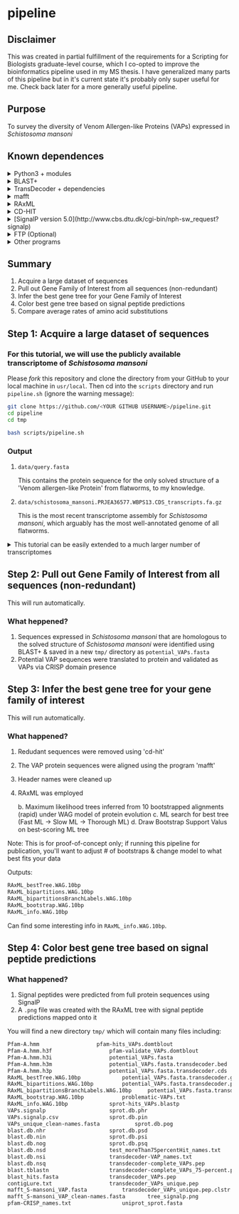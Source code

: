 # pipeline

## Disclaimer

This was created in partial fulfillment of the requirements for a Scripting for Biologists graduate-level course, which I co-opted to improve the bioinformatics pipeline used in my MS thesis.  I have generalized many parts of this pipeline but in it's current state it's probably only super useful for me.  Check back later for a more generally useful pipeline.

## Purpose

To survey the diversity of Venom Allergen-like Proteins (VAPs) expressed in _Schistosoma mansoni_

## Known dependences

<details><summary>Python3 + modules</summary>

* `biopython` + its dependencies
* `ftplib` (slow)
* `os`

If on mac and have `pip`, you can install all required Python modules with the following:
```bash
python3 -m pip install --user numpy scipy matplotlib ipython jupyter pandas sympy nose
python3 -m pip install --user biopython
python3 -m pip install --user ftplib
python3 -m pip install --user os
python3 -m pip install --user wormbase-parasite
python3 -m pip install --user requests
```

</details>

<details><summary>BLAST+</summary>

#### BLAST+ 2.9.0 executables: ftp://ftp.ncbi.nlm.nih.gov/blast/executables/blast+/LATEST/ 

After installing, add the BLAST+ executables to your path by inserting the following into your `~/.bash_profile`:
```bash
PATH="/usr/local/ncbi/blast/bin:${PATH}"
export PATH
```

Then exit terminal & re-enter or run `source ~/bash_profile`

#### Optional
* [MagicBlast](https://ncbi.github.io/magicblast/)
* [IgBlast](https://ncbi.github.io/igblast/)

</details>
 
<details><summary>TransDecoder + dependencies</summary>

#### [TransDecoder 5.5.0](https://github.com/TransDecoder/TransDecoder/wiki)

The easiest way to install TransDecoder and many other programs is through `anaconda` (available [here](https://docs.conda.io/projects/conda/en/latest/user-guide/install/index.html "Download miniconda")).

With `anaconda` installed, simply run the following to install the appropriate version of TransDecoder:
```bash
conda config --add channels bioconda
conda install transdecoder=3.0.1 # Do not use most recent version
```

#### [HMMER](http://hmmer.org/)

To install with `anaconda` on mac:
```bash
conda install hmmer
```

#### [Swiss-Prot database](https://www.uniprot.org/downloads) 
#### Pfam database: ftp://ftp.ebi.ac.uk/pub/databases/Pfam/current_release 

</details>

<details><summary>mafft</summary><br>

If on mac, get `mafft` by running:
```bash
conda install -c bioconda mafft 
```

</details>

<details><summary>RAxML</summary>

If on mac, get `RAxML` by running:
```bash
conda install -c bioconda raxml
```

Don't forget to add to your `~/.bash_profile`:
```bash
PATH="/Users/breanna/miniconda3/bin:$PATH"
export PATH
```

</details>

<details><summary>CD-HIT</summary><br>

If on mac, this should work:
```bash
conda install -c bioconda cd-hit 
```

</details>

<details><summary>[SignalP version 5.0](http://www.cbs.dtu.dk/cgi-bin/nph-sw_request?signalp)</summary><br>

You'll have to install this yourself by requesting an academic download.  Be sure you install the correct version for your system (if not mac `Darwin`).  Please follow instructions carefully and make sure the exectuables are in your PATH; it's important that the file structure of the original download is conserved for `SignalP` to find the correct executables. It is strongly advised that you decompress the tarball for this download in your `/usr/local/bin`

If you downloaded the package to `/usr/local/bin` as sugguested, this should work on Mac to add the executables to your path:
```bash
cp ~/Downloads/signalp-4.1g.Darwin.tar.gz /usr/local/bin/.
cd /usr/local/bin
tar -xvzf ~/Downloads/signalp-4.1g.Darwin.tar.gz
```

Add this new directory to your path in `~/.bash_profile`
```bash
# Adding SignalP
PATH="/usr/local/bin/signalp-4.1:${PATH}"
export PATH
```

YOU MUST READ THE *.readme FILE & change settings in 'signalp' appropriately. Pay special attention to `my $outputDir`---this MUST be writable by ALL users.  Recommended settings:
```bash
# full path to the signalp-4.1 directory on your system (mandatory)
BEGIN {
    $ENV{SIGNALP} = '/usr/local/bin/signalp-4.1';
}

# determine where to store temporary files (must be writable to all users)
my $outputDir = "/var/tmp";
```
</details>

<details><summary>FTP (Optional)</summary><br>

If on mac, get `ftp` by running:
```bash
brew install inetutils
```

</details>

<details><summary>Other programs</summary>

* "Normal" `sed`

If on mac, download by running:
```bash
brew install gnu-sed
```

Don't forget to add to path:
```bash
PATH="/usr/local/opt/gnu-sed/libexec/gnubin:$PATH"
```

* R

</details>

## Summary

1. Acquire a large dataset of sequences
2. Pull out Gene Family of Interest from all sequences (non-redundant)
3. Infer the best gene tree for your Gene Family of Interest
4. Color best gene tree based on signal peptide predictions
5. Compare average rates of amino acid substitutions

## Step 1: Acquire a large dataset of sequences

### For this tutorial, we will use the publicly available transcriptome of _Schistosoma mansoni_

Please *fork* this repository and clone the directory from your GitHub to your local machine in `usr/local`. Then cd into the `scripts` directory and run `pipeline.sh` (ignore the warning message):
```bash
git clone https://github.com/<YOUR GITHUB USERNAME>/pipeline.git
cd pipeline
cd tmp

bash scripts/pipeline.sh
```

### Output
1. `data/query.fasta`

	This contains the protein sequence for the only solved structure of a 'Venom allergen-like Protein' from flatworms, to my knowledge. 

2. `data/schistosoma_mansoni.PRJEA36577.WBPS13.CDS_transcripts.fa.gz`

	This is the most recent transcriptome assembly for _Schistosoma mansoni_, which arguably has the most well-annotated genome of all flatworms.


<details><summary>This tutorial can be easily extended to a much larger number of transcriptomes</summary><br>

If you have the needed link, you can download a dataset containing 47 flatworms transcriptomes by running the following code in your terminal:
```bash
mkdir transcriptomes
cd transcriptomes
curl -L <LINK-TO-TRANSCRIPTOMES>?dl=1 > transcriptomes.zip
unzip transcriptomes.zip
rm transcriptomes.zip
```

To confirm that the transcriptomes were downloaded successfully, please run the following code (if you're on a mac and received a `command not found` error, please run `brew install md5sha1sum` and try again): 
```bash
md5sum -c md5sum.txt
```

Your output should look like:
```bash
transcriptomes-MS.tgz: OK
```

If not, the transcriptomes were not downloaded correctly, and you should proceed with extreme caution.

</details>

## Step 2: Pull out Gene Family of Interest from all sequences (non-redundant)

This will run automatically.

### What heppened?

1. Sequences expressed in _Schistosoma mansoni_ that are homologous to the solved structure of _Schistosoma mansoni_ were identified using BLAST+ & saved in a new `tmp/` directory as `potential_VAPs.fasta`
2. Potential VAP sequences were translated to protein and validated as VAPs via CRISP domain presence

## Step 3: Infer the best gene tree for your gene family of interest

This will run automatically.

### What happened?

1. Redudant sequences were removed using 'cd-hit'
2. The VAP protein sequences were aligned using the program 'mafft'
3. Header names were cleaned up
4. RAxML was employed

	b. Maximum likelihood trees inferred from 10 bootstrapped alignments (rapid) under WAG model of protein evolution
	c. ML search for best tree (Fast ML -> Slow ML -> Thorough ML)
	d. Draw Bootstrap Support Valus on best-scoring ML tree

Note: This is for proof-of-concept only; if running this pipeline for publication, you'll want to adjust # of bootstraps & change model to what best fits your data

Outputs:
```bash
RAxML_bestTree.WAG.10bp
RAxML_bipartitions.WAG.10bp
RAxML_bipartitionsBranchLabels.WAG.10bp
RAxML_bootstrap.WAG.10bp
RAxML_info.WAG.10bp
```

Can find some interesting info in `RAxML_info.WAG.10bp`. 

## Step 4: Color best gene tree based on signal peptide predictions

### What happened?

1. Signal peptides were predicted from full protein sequences using SignalP
2. A `.png` file was created with the RAxML tree with signal peptide predictions mapped onto it

You will find a new directory `tmp/` which will contain many files including:

```bash
Pfam-A.hmm					pfam-hits_VAPs.domtblout
Pfam-A.hmm.h3f					pfam-validate_VAPs.domtblout
Pfam-A.hmm.h3i					potential_VAPs.fasta
Pfam-A.hmm.h3m					potential_VAPs.fasta.transdecoder.bed
Pfam-A.hmm.h3p					potential_VAPs.fasta.transdecoder.cds
RAxML_bestTree.WAG.10bp				potential_VAPs.fasta.transdecoder.gff3
RAxML_bipartitions.WAG.10bp			potential_VAPs.fasta.transdecoder.pep
RAxML_bipartitionsBranchLabels.WAG.10bp		potential_VAPs.fasta.transdecoder_dir
RAxML_bootstrap.WAG.10bp			problematic-VAPs.txt
RAxML_info.WAG.10bp				sprot-hits_VAPs.blastp
VAPs.signalp					sprot.db.phr
VAPs.signalp.csv				sprot.db.pin
VAPs_unique_clean-names.fasta			sprot.db.pog
blast.db.nhr					sprot.db.psd
blast.db.nin					sprot.db.psi
blast.db.nog					sprot.db.psq
blast.db.nsd					test_moreThan75percentHit_names.txt
blast.db.nsi					transdecoder-VAP_names.txt
blast.db.nsq					transdecoder-complete_VAPs.pep
blast.tblastn					transdecoder-complete_VAPs_75-percent.pep
blast_hits.fasta				transdecoder_VAPs.pep
contigLure.txt					transdecoder_VAPs_unique.pep
mafft_S-mansoni_VAP.fasta			transdecoder_VAPs_unique.pep.clstr
mafft_S-mansoni_VAP_clean-names.fasta		tree_signalp.png
pfam-CRISP_names.txt				uniprot_sprot.fasta
```

